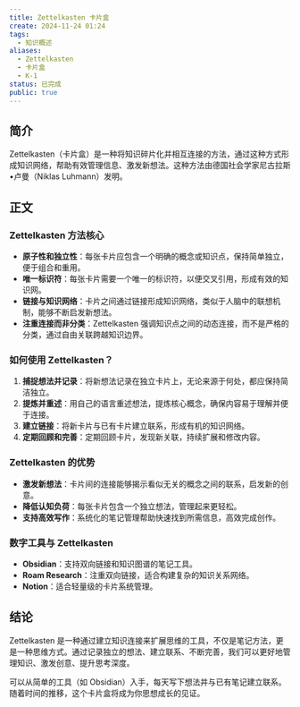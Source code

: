 ```yaml
---
title: Zettelkasten 卡片盒
create: 2024-11-24 01:24
tags:
  - 知识概述
aliases:
  - Zettelkasten
  - 卡片盒
  - K-1
status: 已完成
public: true
---
```

## 简介

Zettelkasten（卡片盒）是一种将知识碎片化并相互连接的方法，通过这种方式形成知识网络，帮助有效管理信息、激发新想法。这种方法由德国社会学家尼古拉斯•卢曼（Niklas Luhmann）发明。

## 正文

### Zettelkasten 方法核心

- **原子性和独立性**：每张卡片应包含一个明确的概念或知识点，保持简单独立，便于组合和重用。
- **唯一标识符**：每张卡片需要一个唯一的标识符，以便交叉引用，形成有效的知识网。
- **链接与知识网络**：卡片之间通过链接形成知识网络，类似于人脑中的联想机制，能够不断启发新想法。
- **注重连接而非分类**：Zettelkasten 强调知识点之间的动态连接，而不是严格的分类，通过自由关联跨越知识边界。

### 如何使用 Zettelkasten？

1. **捕捉想法并记录**：将新想法记录在独立卡片上，无论来源于何处，都应保持简洁独立。
2. **提炼并重述**：用自己的语言重述想法，提炼核心概念，确保内容易于理解并便于连接。
3. **建立链接**：将新卡片与已有卡片建立联系，形成有机的知识网络。
4. **定期回顾和完善**：定期回顾卡片，发现新关联，持续扩展和修改内容。

### Zettelkasten 的优势

- **激发新想法**：卡片间的连接能够揭示看似无关的概念之间的联系，启发新的创意。    
- **降低认知负荷**：每张卡片包含一个独立想法，管理起来更轻松。
- **支持高效写作**：系统化的笔记管理帮助快速找到所需信息，高效完成创作。

### 数字工具与 Zettelkasten

- **Obsidian**：支持双向链接和知识图谱的笔记工具。
- **Roam Research**：注重双向链接，适合构建复杂的知识关系网络。
- **Notion**：适合轻量级的卡片系统管理。

## 结论

Zettelkasten 是一种通过建立知识连接来扩展思维的工具，不仅是笔记方法，更是一种思维方式。通过记录独立的想法、建立联系、不断完善，我们可以更好地管理知识、激发创意、提升思考深度。

可以从简单的工具（如 Obsidian）入手，每天写下想法并与已有笔记建立联系。随着时间的推移，这个卡片盒将成为你思想成长的见证。